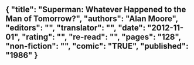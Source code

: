{
 "title": "Superman: Whatever Happened to the Man of Tomorrow?",
 "authors": "Alan Moore",
 "editors": "",
 "translator": "",
 "date": "2012-11-01",
 "rating": "",
 "re-read": "",
 "pages": "128",
 "non-fiction": "",
 "comic": "TRUE",
 "published": "1986"
}
---


